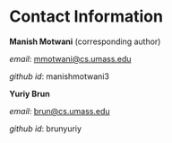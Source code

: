 # Contact Information

**Manish Motwani** (corresponding author)

*email*: mmotwani@cs.umass.edu

*github id*: manishmotwani3


**Yuriy Brun**

*email*: brun@cs.umass.edu

*github id*: brunyuriy


